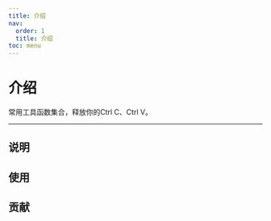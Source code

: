 ```yaml
---
title: 介绍
nav:
  order: 1
  title: 介绍
toc: menu
---
```

# 介绍

常用工具函数集合，释放你的Ctrl C、Ctrl V。

***

## 说明

## 使用

## 贡献
